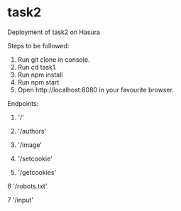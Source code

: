 # task2
Deployment of task2 on Hasura 

Steps to be followed:

1. Run git clone in console.
2. Run cd task1.
3. Run npm install
4. Run npm start
5. Open http://localhost:8080 in your favourite browser.

Endpoints:

1. '/'

2. '/authors'

3. '/image'

4. '/setcookie'

5. '/getcookies'

6 '/robots.txt'

7 '/input'


